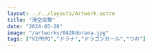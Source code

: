 ```yaml
---
layout: ../../layouts/Artwork.astro
title: "滑空突撃"
date: "2024-03-28"
image: "/artworks/0428dorana.jpg"
tags: ["VIPRPG","ドラナ","ドラゴンガール","つの"]
---
```


